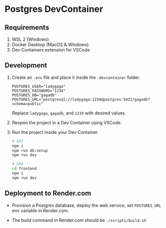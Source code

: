 # Postgres DevContainer

## Requirements

1. WSL 2 (Windows)
1. Docker Desktop (MacOS & Windows)
1. Dev Containers extension for VSCode

## Development

1. Create an `.env` file and place it inside the `.devcontainer` folder.

    ```text
    POSTGRES_USER="ladygaga"
    POSTGRES_PASSWORD="1234"
    POSTGRES_DB="gagadb"
    POSTGRES_URL="postgresql://ladygaga:1234@postgres:5432/gagadb?schema=public"
    ```

    Replace `ladygaga`, `gagadb`, and `1234` with desired values.

2. Reopen the project in a Dev Container using VSCode.

3. Run the project inside your Dev Container.

    ```bash
    # API
    npm i
    npm run db:setup
    npm run dev
    ```

    ```bash
    # SPA
    cd frontend
    npm i
    npm run dev
    ```

## Deployment to Render.com

- Provision a Postgres database, deploy the web service, set `POSTGRES_URL` env variable in Render.com.

- The build command in Render.com should be `./scripts/build.sh`
